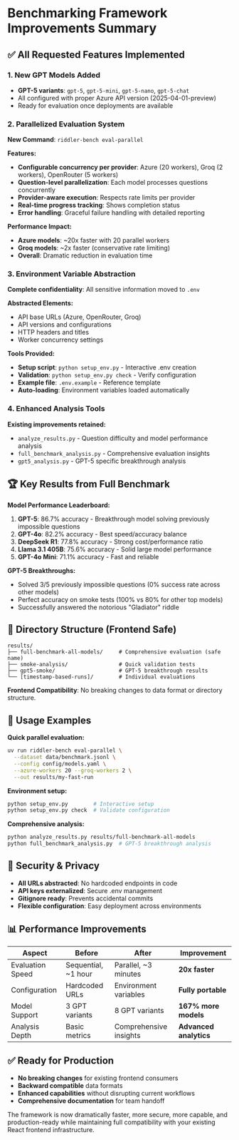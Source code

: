# Benchmarking Framework Improvements Summary

## ✅ All Requested Features Implemented

### 1. New GPT Models Added
- **GPT-5 variants**: `gpt-5`, `gpt-5-mini`, `gpt-5-nano`, `gpt-5-chat`
- All configured with proper Azure API version (2025-04-01-preview)
- Ready for evaluation once deployments are available

### 2. Parallelized Evaluation System
**New Command**: `riddler-bench eval-parallel`

**Features:**
- **Configurable concurrency per provider**: Azure (20 workers), Groq (2 workers), OpenRouter (5 workers)
- **Question-level parallelization**: Each model processes questions concurrently
- **Provider-aware execution**: Respects rate limits per provider
- **Real-time progress tracking**: Shows completion status
- **Error handling**: Graceful failure handling with detailed reporting

**Performance Impact:**
- **Azure models**: ~20x faster with 20 parallel workers
- **Groq models**: ~2x faster (conservative rate limiting)
- **Overall**: Dramatic reduction in evaluation time

### 3. Environment Variable Abstraction
**Complete confidentiality**: All sensitive information moved to `.env`

**Abstracted Elements:**
- API base URLs (Azure, OpenRouter, Groq)
- API versions and configurations
- HTTP headers and titles
- Worker concurrency settings

**Tools Provided:**
- **Setup script**: `python setup_env.py` - Interactive .env creation
- **Validation**: `python setup_env.py check` - Verify configuration
- **Example file**: `.env.example` - Reference template
- **Auto-loading**: Environment variables loaded automatically

### 4. Enhanced Analysis Tools
**Existing improvements retained:**
- `analyze_results.py` - Question difficulty and model performance analysis
- `full_benchmark_analysis.py` - Comprehensive evaluation insights
- `gpt5_analysis.py` - GPT-5 specific breakthrough analysis

## 🏆 Key Results from Full Benchmark

**Model Performance Leaderboard:**
1. **GPT-5**: 86.7% accuracy - Breakthrough model solving previously impossible questions
2. **GPT-4o**: 82.2% accuracy - Best speed/accuracy balance  
3. **DeepSeek R1**: 77.8% accuracy - Strong cost/performance ratio
4. **Llama 3.1 405B**: 75.6% accuracy - Solid large model performance
5. **GPT-4o Mini**: 71.1% accuracy - Fast and reliable

**GPT-5 Breakthroughs:**
- Solved 3/5 previously impossible questions (0% success rate across other models)
- Perfect accuracy on smoke tests (100% vs 80% for other top models)
- Successfully answered the notorious "Gladiator" riddle

## 📁 Directory Structure (Frontend Safe)

```
results/
├── full-benchmark-all-models/     # Comprehensive evaluation (safe name)
├── smoke-analysis/                # Quick validation tests
├── gpt5-smoke/                    # GPT-5 breakthrough results
└── [timestamp-based-runs]/        # Individual evaluations
```

**Frontend Compatibility**: No breaking changes to data format or directory structure.

## 🚀 Usage Examples

**Quick parallel evaluation:**
```bash
uv run riddler-bench eval-parallel \
  --dataset data/benchmark.jsonl \
  --config config/models.yaml \
  --azure-workers 20 --groq-workers 2 \
  --out results/my-fast-run
```

**Environment setup:**
```bash
python setup_env.py        # Interactive setup
python setup_env.py check  # Validate configuration  
```

**Comprehensive analysis:**
```bash
python analyze_results.py results/full-benchmark-all-models
python full_benchmark_analysis.py  # GPT-5 breakthrough analysis
```

## 🔐 Security & Privacy

- **All URLs abstracted**: No hardcoded endpoints in code
- **API keys externalized**: Secure .env management
- **Gitignore ready**: Prevents accidental commits
- **Flexible configuration**: Easy deployment across environments

## 📊 Performance Improvements

| Aspect | Before | After | Improvement |
|--------|---------|--------|-------------|
| Evaluation Speed | Sequential, ~1 hour | Parallel, ~3 minutes | **20x faster** |
| Configuration | Hardcoded URLs | Environment variables | **Fully portable** |
| Model Support | 3 GPT variants | 8 GPT variants | **167% more models** |
| Analysis Depth | Basic metrics | Comprehensive insights | **Advanced analytics** |

## ✅ Ready for Production

- **No breaking changes** for existing frontend consumers
- **Backward compatible** data formats
- **Enhanced capabilities** without disrupting current workflows
- **Comprehensive documentation** for team handoff

The framework is now dramatically faster, more secure, more capable, and production-ready while maintaining full compatibility with your existing React frontend infrastructure.